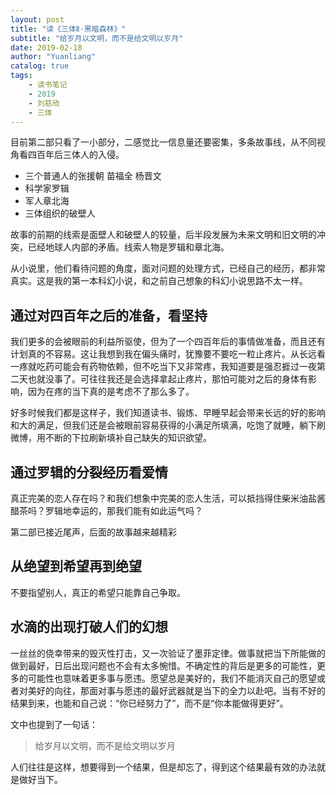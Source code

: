 ```yaml
---
layout: post
title: "读《三体Ⅱ·黑暗森林》"
subtitle: "给岁月以文明，而不是给文明以岁月"
date: 2019-02-18
author: "Yuanliang"
catalog: true
tags:
	- 读书笔记
	- 2019
	- 刘慈欣
    - 三体
---
```


目前第二部只看了一小部分，二感觉比一信息量还要密集，多条故事线，从不同视角看四百年后三体人的入侵。
- 三个普通人的张援朝 苗福全 杨晋文
- 科学家罗辑
- 军人章北海 
- 三体组织的破壁人

故事的前期的线索是面壁人和破壁人的较量，后半段发展为未来文明和旧文明的冲突，已经地球人内部的矛盾。线索人物是罗辑和章北海。

从小说里，他们看待问题的角度，面对问题的处理方式，已经自己的经历，都非常真实。这是我的第一本科幻小说，和之前自己想象的科幻小说思路不太一样。

## 通过对四百年之后的准备，看坚持
我们更多的会被眼前的利益所驱使，但为了一个四百年后的事情做准备，而且还有计划真的不容易。这让我想到我在偏头痛时，犹豫要不要吃一粒止疼片。从长远看一疼就吃药可能会有药物依赖，但不吃当下又非常疼，我知道要是强忍捱过一夜第二天也就没事了。可往往我还是会选择拿起止疼片，那怕可能对之后的身体有影响，因为在疼的当下真的是考虑不了那么多了。

好多时候我们都是这样子，我们知道读书、锻炼、早睡早起会带来长远的好的影响和大的满足，但我们还是会被眼前容易获得的小满足所填满，吃饱了就睡，躺下刷微博，用不断的下拉刷新填补自己缺失的知识欲望。


## 通过罗辑的分裂经历看爱情
真正完美的恋人存在吗？和我们想象中完美的恋人生活，可以抵挡得住柴米油盐酱醋茶吗？罗辑地幸运的，那我们能有如此运气吗？

第二部已接近尾声，后面的故事越来越精彩

## 从绝望到希望再到绝望

不要指望别人，真正的希望只能靠自己争取。

## 水滴的出现打破人们的幻想
 一丝丝的侥幸带来的毁灭性打击，又一次验证了墨菲定律。做事就把当下所能做的做到最好，日后出现问题也不会有太多惋惜。不确定性的背后是更多的可能性，更多的可能性也意味着更多事与愿违。愿望总是美好的，我们不能消灭自己的愿望或者对美好的向往，那面对事与愿违的最好武器就是当下的全力以赴吧。当有不好的结果到来，也能和自己说：“你已经努力了”，而不是“你本能做得更好”。

文中也提到了一句话：
> 给岁月以文明，而不是给文明以岁月

人们往往是这样，想要得到一个结果，但是却忘了，得到这个结果最有效的办法就是做好当下。
